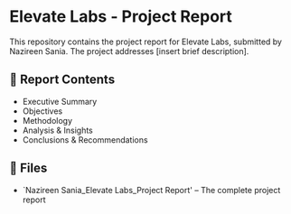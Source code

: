 # Elevate Labs - Project Report

This repository contains the project report for Elevate Labs, submitted by Nazireen Sania. The project addresses [insert brief description].

## 📄 Report Contents

- Executive Summary
- Objectives
- Methodology
- Analysis & Insights
- Conclusions & Recommendations

## 📁 Files

- `Nazireen Sania_Elevate Labs_Project Report' – The complete project report
